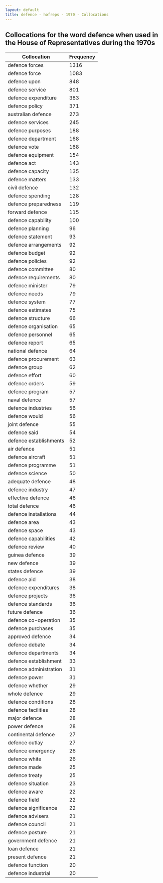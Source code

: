 ```yaml
---
layout: default
title: defence - hofreps - 1970 - Collocations
---
```

## Collocations for the word **defence** when used in the House of Representatives during the 1970s

| Collocation | Frequency |
|--------------|----------------|
|defence forces|1316|
|defence force|1083|
|defence upon|848|
|defence service|801|
|defence expenditure|383|
|defence policy|371|
|australian defence|273|
|defence services|245|
|defence purposes|188|
|defence department|168|
|defence vote|168|
|defence equipment|154|
|defence act|143|
|defence capacity|135|
|defence matters|133|
|civil defence|132|
|defence spending|128|
|defence preparedness|119|
|forward defence|115|
|defence capability|100|
|defence planning|96|
|defence statement|93|
|defence arrangements|92|
|defence budget|92|
|defence policies|92|
|defence committee|80|
|defence requirements|80|
|defence minister|79|
|defence needs|79|
|defence system|77|
|defence estimates|75|
|defence structure|66|
|defence organisation|65|
|defence personnel|65|
|defence report|65|
|national defence|64|
|defence procurement|63|
|defence group|62|
|defence effort|60|
|defence orders|59|
|defence program|57|
|naval defence|57|
|defence industries|56|
|defence would|56|
|joint defence|55|
|defence said|54|
|defence establishments|52|
|air defence|51|
|defence aircraft|51|
|defence programme|51|
|defence science|50|
|adequate defence|48|
|defence industry|47|
|effective defence|46|
|total defence|46|
|defence installations|44|
|defence area|43|
|defence space|43|
|defence capabilities|42|
|defence review|40|
|guinea defence|39|
|new defence|39|
|states defence|39|
|defence aid|38|
|defence expenditures|38|
|defence projects|36|
|defence standards|36|
|future defence|36|
|defence co-operation|35|
|defence purchases|35|
|approved defence|34|
|defence debate|34|
|defence departments|34|
|defence establishment|33|
|defence administration|31|
|defence power|31|
|defence whether|29|
|whole defence|29|
|defence conditions|28|
|defence facilities|28|
|major defence|28|
|power defence|28|
|continental defence|27|
|defence outlay|27|
|defence emergency|26|
|defence white|26|
|defence made|25|
|defence treaty|25|
|defence situation|23|
|defence aware|22|
|defence field|22|
|defence significance|22|
|defence advisers|21|
|defence council|21|
|defence posture|21|
|government defence|21|
|loan defence|21|
|present defence|21|
|defence function|20|
|defence industrial|20|
